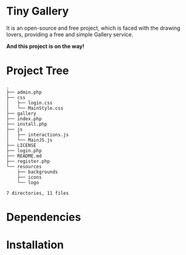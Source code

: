 # Tiny Gallery
It is an open-source and free project, which is faced with the drawing lovers, providing a free and simple Gallery service.


**And this project is on the way!**

# Project Tree

```
.
├── admin.php
├── css
│   ├── login.css
│   └── MainStyle.css
├── gallery
├── index.php
├── install.php
├── js
│   ├── interactions.js
│   └── MainJS.js
├── LICENSE
├── login.php
├── README.md
├── register.php
└── resources
    ├── backgrounds
    ├── icons
    └── logo

7 directories, 11 files
```
# Dependencies


# Installation 

